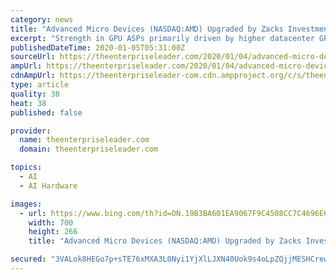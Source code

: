 ```yaml
---
category: news
title: "Advanced Micro Devices (NASDAQ:AMD) Upgraded by Zacks Investment Research to “Hold”"
excerpt: "Strength in GPU ASPs primarily driven by higher datacenter GPU sales bodes well. Also, growing clout of GPU’s driven by increasing adoption of AI techniques and ML tools in industries like gaming, automotive and blockchain hold promise. AMD’s collaborations with Baidu, Amazon, Tencent, Microsoft and JD.com are aiding it to expand business ..."
publishedDateTime: 2020-01-05T05:31:00Z
sourceUrl: https://theenterpriseleader.com/2020/01/04/advanced-micro-devices-nasdaqamd-upgraded-by-zacks-investment-research-to-hold.html
ampUrl: https://theenterpriseleader.com/2020/01/04/advanced-micro-devices-nasdaqamd-upgraded-by-zacks-investment-research-to-hold.html/amp
cdnAmpUrl: https://theenterpriseleader-com.cdn.ampproject.org/c/s/theenterpriseleader.com/2020/01/04/advanced-micro-devices-nasdaqamd-upgraded-by-zacks-investment-research-to-hold.html/amp
type: article
quality: 38
heat: 38
published: false

provider:
  name: theenterpriseleader.com
  domain: theenterpriseleader.com

topics:
  - AI
  - AI Hardware

images:
  - url: https://www.bing.com/th?id=ON.19B3BA601EA9067F9C4508CC7C4696E6
    width: 700
    height: 266
    title: "Advanced Micro Devices (NASDAQ:AMD) Upgraded by Zacks Investment Research to “Hold”"

secured: "3VALok8HEGo7p+sTE76xMXA3L0Nyi1YjXlLJXN40Uok9s4oLpZQjjMESHCrewUb99hBgsU1mtE8TyYR1WwuDeioPNyZJf/W3yq6exD8bCnlwHmTfgKyMqep9dQ1zGVTHksYWkRbr5q7i1dKQAnMNPbrYs5jXxzzLCmuB7WQPOZExKB9mhtkLbdOcaVic9tO/zvFo/v7e+mhgkw6Z0VMFrQZfcsdPvmGSq8rQcMUXYn17bPaClLlAmoRKh8OxdjhfoqPrTQAMgpRUy1psOSNNEA==;0gpHFoHA85gtZ0MQpHErwg=="
---
```


